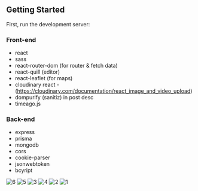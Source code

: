  
## Getting Started

First, run the development server:
 
### Front-end
  - react 
  - sass
  - react-router-dom (for router & fetch data)
  - react-quill (editor)
  - react-leaflet (for maps)
  - cloudinary react - (https://cloudinary.com/documentation/react_image_and_video_upload)
  - dompurify (sanitiz) in post desc
  - timeago.js
### Back-end
  - express
  - prisma
  - mongodb
  - cors
  - cookie-parser
  - jsonwebtoken
  - bcyript


![6](https://github.com/MohamedBerbouchi/nextjs-portfolio/assets/82718864/7d6b005a-c234-44ad-b68f-996e4622b405)
![5](https://github.com/MohamedBerbouchi/nextjs-portfolio/assets/82718864/6c8235b3-52f4-4170-a739-4986d8a84191)
![3](https://github.com/MohamedBerbouchi/nextjs-portfolio/assets/82718864/aa0d5f7e-7401-49a9-aed6-bfdea0ef5621)
![4](https://github.com/MohamedBerbouchi/nextjs-portfolio/assets/82718864/d75bb007-aed0-4abb-a6ee-df662e7d38e8)
![2](https://github.com/MohamedBerbouchi/nextjs-portfolio/assets/82718864/962021c9-fced-449e-9a3b-8c9255e237c4)
![1](https://github.com/MohamedBerbouchi/nextjs-portfolio/assets/82718864/28774f4b-eb7f-438a-816f-2dde660fef59)

